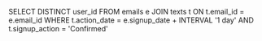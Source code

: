 SELECT DISTINCT user_id
FROM emails e
JOIN texts t ON t.email_id = e.email_id
WHERE t.action_date = e.signup_date + INTERVAL '1 day'
AND t.signup_action = 'Confirmed'
